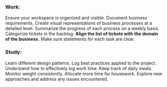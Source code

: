 ### Work:
Ensure your workspace is organized and visible.
Document business requirements.
Create visual representations of business processes at a detailed level.
Summarize the progress of each process on a weekly basis.
Categorize tickets in the backlog.
**Align the list of tickets with the domain of the business.**
Make sure statements for each task are clear.

### Study:
Learn different design patterns.
Log best practices applied to the project.
Understand how to effectively log work time.
Keep track of daily meals.
Monitor weight consistently.
Allocate more time for housework.
Explore new approaches and address any issues encountered.